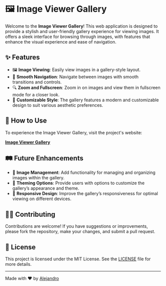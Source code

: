 # 🖼️ Image Viewer Gallery

Welcome to the **Image Viewer Gallery**! This web application is designed to provide a stylish and user-friendly gallery experience for viewing images. It offers a sleek interface for browsing through images, with features that enhance the visual experience and ease of navigation.

## ✨ Features

- 🖼️ **Image Viewing**: Easily view images in a gallery-style layout.
- 🔄 **Smooth Navigation**: Navigate between images with smooth transitions and controls.
- 🔍 **Zoom and Fullscreen**: Zoom in on images and view them in fullscreen mode for a closer look.
- 🎨 **Customizable Style**: The gallery features a modern and customizable design to suit various aesthetic preferences.

## 🚀 How to Use

To experience the Image Viewer Gallery, visit the project's website:

[**Image Viewer Gallery**](https://apatoma.github.io/Visor-de-Im-genes-Estilo-Galer-a/)

## 🛤️ Future Enhancements

- 🔄 **Image Management**: Add functionality for managing and organizing images within the gallery.
- 🌟 **Theming Options**: Provide users with options to customize the gallery’s appearance and theme.
- 📱 **Responsive Design**: Improve the gallery’s responsiveness for optimal viewing on different devices.

## 🧑‍💻 Contributing

Contributions are welcome! If you have suggestions or improvements, please fork the repository, make your changes, and submit a pull request.

## 📄 License

This project is licensed under the MIT License. See the [LICENSE](LICENSE) file for more details.

---

Made with ❤️ by [Alejandro](https://github.com/Apatoma)
